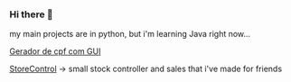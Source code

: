 ### Hi there 👋

my main projects are in python, but i'm learning Java right now...


[Gerador de cpf com GUI ](https://github.com/xDarksec1/geradorGUI)

[StoreControl](https://github.com/xDarksec1/StoreControl) -> small stock controller and sales that i've made for friends
         
